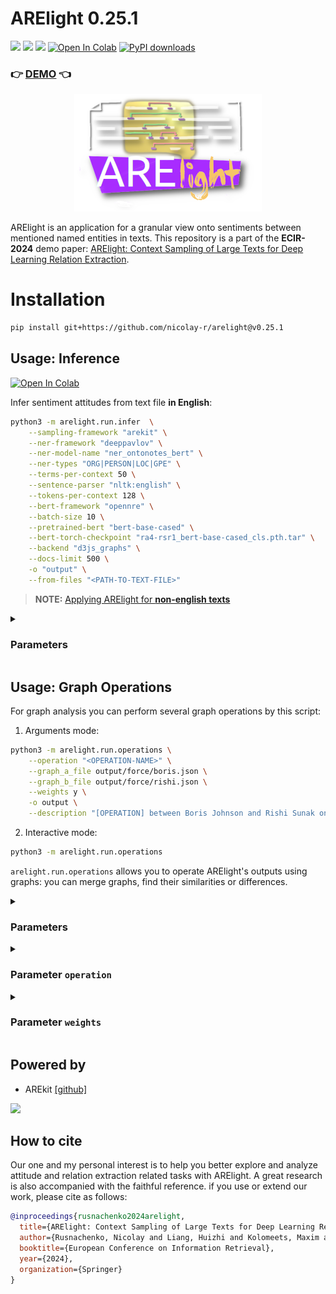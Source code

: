 # ARElight 0.25.1

![](https://img.shields.io/badge/Python-3.9-brightgreen.svg)
![](https://img.shields.io/badge/AREkit-0.25.2-orange.svg)
[![](https://img.shields.io/badge/demo-0.24.0-purple.svg)](https://guardeec.github.io/arelight_demo/template.html)
[![Open In Colab](https://colab.research.google.com/assets/colab-badge.svg)](https://colab.research.google.com/github/nicolay-r/ARElight/blob/v0.24.0/ARElight.ipynb)
[![PyPI downloads](https://img.shields.io/pypi/dm/arelight.svg)](https://pypistats.org/packages/arelight)

### :point_right: [DEMO](https://guardeec.github.io/arelight_demo/template.html) :point_left:

<p align="center">
    <img src="logo.png"/>
</p>

ARElight is an application for a granular view onto sentiments between mentioned named entities 
in texts. 
This repository is a part of the **ECIR-2024** demo paper: 
[ARElight: Context Sampling of Large Texts for Deep Learning Relation Extraction](https://link.springer.com/chapter/10.1007/978-3-031-56069-9_23).


# Installation

```bash
pip install git+https://github.com/nicolay-r/arelight@v0.25.1
```

## Usage: Inference
[![Open In Colab](https://colab.research.google.com/assets/colab-badge.svg)](https://colab.research.google.com/github/nicolay-r/ARElight/blob/v0.24.0/ARElight.ipynb)

Infer sentiment attitudes from text file **in English**:
```bash
python3 -m arelight.run.infer  \
    --sampling-framework "arekit" \
    --ner-framework "deeppavlov" \
    --ner-model-name "ner_ontonotes_bert" \
    --ner-types "ORG|PERSON|LOC|GPE" \
    --terms-per-context 50 \
    --sentence-parser "nltk:english" \
    --tokens-per-context 128 \
    --bert-framework "opennre" \
    --batch-size 10 \
    --pretrained-bert "bert-base-cased" \
    --bert-torch-checkpoint "ra4-rsr1_bert-base-cased_cls.pth.tar" \
    --backend "d3js_graphs" \
    --docs-limit 500 \
    -o "output" \
    --from-files "<PATH-TO-TEXT-FILE>"
```

> **NOTE:** [Applying ARElight for **non-english texts**](https://github.com/nicolay-r/ARElight/wiki/Language-Specific-Application)
>

<details>
<summary>

### Parameters
</summary>

The complete documentation is available via `-h` flag:
```bash
python3 -m arelight.run.infer -h
```

Parameters:
* `sampling-framework` we consider only `arekit` framework by default.
    * `from-files` -- list of filepaths to the related documents.
      * for the `.csv` files we consider that each line of the particular `column` as a separated document.
        * `csv-sep` -- separator between columns.
        * `csv-column` -- name of the column in CSV file.
    * `collection-name` -- name of the result files based on sampled documents.
    * `terms-per-context` -- total amount of words for a single sample.
    * `sentence-parser` -- parser utilized for document split into sentences; list of the [[supported parsers]](https://github.com/nicolay-r/ARElight/blob/a17088a98729e3092de1666bef9ba8327ef30b80/arelight/run/utils.py#L15).
    * `synonyms-filepath` -- text file with listed synonymous entries, grouped by lines. [[example]](https://github.com/nicolay-r/RuSentRel/blob/master/synonyms.txt).
    * `stemmer` -- for words lemmatization (optional); we support [[PyMystem]](https://pypi.org/project/pymystem3/).
    * NER parameters:  
      * `ner-framework` -- type of the framework:
        * `deeppavlov` -- [[DeepPavlov]](https://docs.deeppavlov.ai/en/master/features/models/NER.html#6.-Models-list) list of models.
        * `transformers` -- [[Transformers]](https://huggingface.co/models?library=transformers&other=named-entity-recognition&sort=downloads) list of models.
      * `ner-model-name` -- model name within utilized NER framework.
      * `ner-types` -- list of types to be considered for annotation, separated by `|`.
    * `docs-limit` -- the total limit of documents for sampling.
  * [Translation specific parameters](https://github.com/nicolay-r/ARElight/wiki/Language-Specific-Application#any-other-languages)
      * `translate-framework` -- text translation backend (optional); we support [[googletrans]](https://github.com/nicolay-r/ARElight/blob/a17088a98729e3092de1666bef9ba8327ef30b80/arelight/run/utils.py#L31)
      * `translate-entity` -- (optional) source and target language supported by backend, separated by `:`.
      * `translate-text` -- (optional) source and target language supported by backend, separated by `:`.
* `bert-framework` -- samples classification framework; we support [[OpenNRE]](https://github.com/thunlp/OpenNRE).
    * `text-b-type` -- (optional) `NLI` or None [[supported]](https://github.com/nicolay-r/ARElight/blob/a17088a98729e3092de1666bef9ba8327ef30b80/arelight/samplers/bert.py#L14).
    * `pretrained-bert` -- pretrained state name.
    * `batch-size` -- amount of samples per single inference iteration.
    * `tokens-per-context` -- size of input.
    * `bert-torch-checkpoint` -- fine-tuned state.
    * `device-type` -- `cpu` or `gpu`.
    * `labels-fmt` -- list of the mappings from `label` to integer value; is a `p:1,n:2,u:0` by default, where:
        * `p` -- positive label, which is mapped to `1`.
        * `n` -- negative label, which is mapped to `2`.
        * `u` -- undefined label (optional), which is mapped to `0`.
* `backend` -- type of the backend (`d3js_graphs` by default).
    * `host` -- port on which we expect to launch localhost server.
    * `label-names` -- default mapping is `p:pos,n:neg,u:neu`.
* `-o` -- output folder for result collections and demo.

Framework parameters mentioned above as well as their related setups might be ommited.

</details>
 
## Usage: Graph Operations

For graph analysis you can perform several graph operations by this script:

1. Arguments mode:

```bash
python3 -m arelight.run.operations \
	--operation "<OPERATION-NAME>" \
	--graph_a_file output/force/boris.json \
  	--graph_b_file output/force/rishi.json \
  	--weights y \
  	-o output \
  	--description "[OPERATION] between Boris Johnson and Rishi Sunak on X/Twitter"
```

2. Interactive mode:

```bash
python3 -m arelight.run.operations
```

`arelight.run.operations` allows you to operate ARElight's outputs using graphs: you can merge graphs, find their similarities or differences.


<details>
<summary>

### Parameters

</summary>

* `--graph_a_file` and `--graph_b_file` are used to specify the paths to the `.json` files for graphs A and B, which are used in the operations.
  These files should be located in the `<your_output/force>` folder.
* `--name` -- name of the new graph.
* `--description` -- description of the new graph.
* `--host` -- determines the server port to host after the calculations.
* `-o` -- option allows you to specify the path to the folder where you want to store the output.
  You can either create a new output folder or use an existing one that has been created by ARElight.

</details>

<details>
<summary>

### Parameter `operation`
</summary>

#### Preparation

Consider that you used ARElight script for X/Twitter 
to [infer relations](#usage-inference) from
messages of UK politicians `Boris Johnson` and `Rishi Sunak`:

```bash
python3 -m arelight.run.infer ...other arguments... \
	-o output --collection-name "boris" --from-files "twitter_boris.txt"
	
python3 -m arelight.run.infer  ...other arguments... \
	-o output --collection-name "rishi" --from-files "twitter_rishi.txt"
```
According to the [results section](#layout-of-the-files-in-output), you will have `output` directory with 2 files `force` layout graphs:
```lua
output/
├── force/
    ├──  rishi.json
    └──  boris.json
```

#### List of Operations

You can do the following operations to combine several outputs, ot better understand similarities, and differences between them:

**UNION** $(G_1 \cup G_2)$ - combine multiple graphs together.
* The result graph contains all the vertices and edges that are in $G_1$ and $G_2$. 
The edge weight is given by $W_e = W_{e1} + W_{e2}$, and the vertex weight is its weighted degree centrality: $W_v = \sum_{e \in E_v} W_e(e)$.
  ```bash
  python3 -m arelight.run.operations --operation UNION \
      --graph_a_file output/force/boris.json \
      --graph_b_file output/force/rishi.json \
      --weights y -o output --name boris_UNION_rishi \
      --description "UNION of Boris Johnson and Rishi Sunak Twits"
  ```
  ![union](https://github.com/nicolay-r/ARElight/assets/14871187/eaac6758-69f7-4cc1-a631-7ce132757b29)

**INTERSECTION** $(G_1 \cap G_2)$ - what is similar between 2 graphs?
* The result graph contains only the vertices and edges common to $G_1$ and $G_2$. 
The edge weight is given by $W_e = \min(W_{e1},W_{e2})$, and the vertex weight is its weighted degree centrality: $W_v = \sum_{e \in E_v} W_e(e)$.
  ```bash
  python3 -m arelight.run.operations --operation INTERSECTION \
      --graph_a_file output/force/boris.json \
      --graph_b_file output/force/rishi.json \
      --weights y -o output --name boris_INTERSECTION_rishi \
      --description "INTERSECTION between Twits of Boris Johnson and Rishi Sunak"
  ```
  ![intersection](https://github.com/nicolay-r/ARElight/assets/14871187/286bd1ce-dbb0-4370-bfbe-245330ae6204)


**DIFFERENCE** $(G_1 - G_2)$ - what is unique in one graph, that another graph doesn't have? 

* **NOTE:** this operation is not commutative $(G_1 - G_2) ≠ G_2 - G_1)$)_
* The results graph contains all the vertices from $G_1$ but only includes edges from $E_1$ that either don't appear in $E_2$ or have larger weights in $G_1$ compared to $G_2$. 
The edge weight is given by $W_e = W_{e1} - W_{e2}$ if $e \in E_1$, $e \in E_1 \cap E_2$ and $W_{e1}(e) > W_{e2}(e)$.
  ```bash
  python3 -m arelight.run.operations --operation DIFFERENCE \
      --graph_a_file output/force/boris.json \
      --graph_b_file output/force/rishi.json \
      --weights y -o output --name boris_DIFFERENCE_rishi \
      --description "Difference between Twits of Boris Johnson and Rishi Sunak"
  ```
  ![difference](https://github.com/nicolay-r/ARElight/assets/14871187/8b036ce6-6607-4588-b0cf-4704647f55ff)

</details>

<details>
<summary>

### Parameter `weights`
</summary>

You have the option to specify whether to include edge weights in calculations or not. 
These weights represent the frequencies of discovered edges, indicating how often a relation between two instances was found in the text analyzed by ARElight.
* `--weights`
  * `y`: the result will be based on the union, intersection, or difference of these frequencies.
  * `n`: all weights of input graphs will be set to 1. In this case, the result will reflect the union, intersection, or difference of the graph topologies, regardless of the frequencies. This can be useful when the existence of relations is more important to you, and the number of times they appear in the text is not a significant factor.
  > Note that using or not using the `weights` option may yield different topologies:
  > 
  ![weights](https://github.com/nicolay-r/ARElight/assets/14871187/43ad2054-d413-47ee-ac8b-d06af6921214)

</details>

## Powered by

* AREkit [[github]](https://github.com/nicolay-r/AREkit)

<p float="left">
<a href="https://github.com/nicolay-r/AREkit"><img src="https://github.com/nicolay-r/ARElight/assets/14871187/01232f7a-970f-416c-b7a4-1cda48506afe"/></a>
</p>

## How to cite
Our one and my personal interest is to help you better explore and analyze attitude and relation extraction related tasks with ARElight. 
A great research is also accompanied with the faithful reference. 
if you use or extend our work, please cite as follows:

```bibtex
@inproceedings{rusnachenko2024arelight,
  title={ARElight: Context Sampling of Large Texts for Deep Learning Relation Extraction},
  author={Rusnachenko, Nicolay and Liang, Huizhi and Kolomeets, Maxim and Shi, Lei},
  booktitle={European Conference on Information Retrieval},
  year={2024},
  organization={Springer}
}
```
